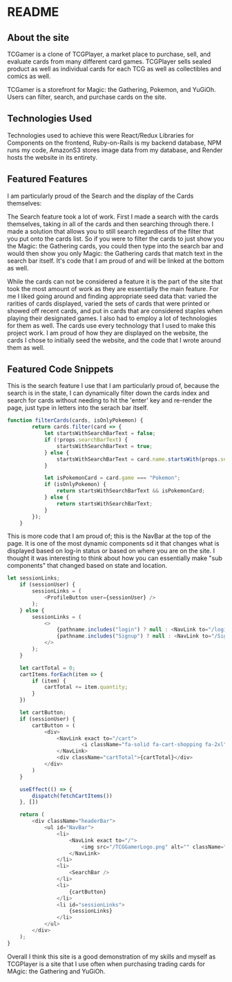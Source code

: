# README

## About the site
TCGamer is a clone of TCGPlayer, a market place to purchase, sell, and evaluate cards from many different card games. TCGPlayer sells sealed product as well as individual cards for each TCG as well as collectibles and comics as well. 

TCGamer is a storefront for Magic: the Gathering, Pokemon, and YuGiOh. Users can filter, search, and purchase cards on the site.

## Technologies Used
Technologies used to achieve this were React/Redux Libraries for Components on the frontend, Ruby-on-Rails is my backend database, NPM runs my code, AmazonS3 stores image data from my database, and Render hosts the website in its entirety.

## Featured Features
I am particularly proud of the Search and the display of the Cards themselves:

The Search feature took a lot of work. First I made a search with the cards themselves, taking in all of the cards and then searching through there. I made a solution that allows you to still search regardless of the filter that you put onto the cards list. So if you were to filter the cards to just show you the Magic: the Gathering cards, you could then type into the search bar and would then show you only Magic: the Gathering cards that match text in the search bar itself. It's code that I am proud of and will be linked at the bottom as well.

While the cards can not be considered a feature it is the part of the site that took the most amount of work as they are essentially the main feature. For me I liked going around and finding appropriate seed data that: varied the rarities of cards displayed, varied the sets of cards that were printed or showed off recent cards, and put in cards that are considered staples when playing their designated games. I also had to employ a lot of technologies for them as well. The cards use every technology that I used to make this project work. I am proud of how they are displayed on the website, the cards I chose to initially seed the website, and the code that I wrote around them as well.


## Featured Code Snippets

This is the search feature I use that I am particularly proud of, because the search is in the state, I can dynamically filter down the cards index and search for cards without needing to hit the 'enter' key and re-render the page, just type in letters into the serach bar itself.
```js
function filterCards(cards, isOnlyPokemon) {
        return cards.filter(card => {
            let startsWithSearchBarText = false;
            if (!props.searchBarText) {
                startsWithSearchBarText = true;
            } else {
                startsWithSearchBarText = card.name.startsWith(props.searchBarText);
            }

            let isPokemonCard = card.game === "Pokemon";
            if (isOnlyPokemon) {
                return startsWithSearchBarText && isPokemonCard;
            } else {
                return startsWithSearchBarText;
            }
        });
    }
  ```

This is more code that I am proud of; this is the NavBar at the top of the page. It is one of the most dynamic components sd it that changes what is displayed based on log-in status or based on where you are on the site. I thought it was interesting to think about how you can essentially make "sub components" that changed based on state and location. 

```js
let sessionLinks;
    if (sessionUser) {
        sessionLinks = (
            <ProfileButton user={sessionUser} />
        );
    } else {
        sessionLinks = (
            <>
                {pathname.includes("login") ? null : <NavLink to="/login" className="auth">Log In</NavLink>}
                {pathname.includes("Signup") ? null : <NavLink to="/Signup" className="auth">Sign Up</NavLink>}  
            </>
        );
    }

    let cartTotal = 0;
    cartItems.forEach(item => {
        if (item) {
            cartTotal += item.quantity;
        }
    })

    let cartButton;
    if (sessionUser) {
        cartButton = (
            <div>
                <NavLink exact to="/cart">
                        <i className="fa-solid fa-cart-shopping fa-2xl"></i>
                </NavLink>
                <div className="cartTotal">{cartTotal}</div>
            </div>
        )
    }

    useEffect(() => {
        dispatch(fetchCartItems())
    }, [])

    return (
        <div className="headerBar">
            <ul id="NavBar">
                <li>
                    <NavLink exact to="/">
                        <img src="/TCGGamerLogo.png" alt="" className="siteLogo" width="150" height="150" />
                    </NavLink>
                </li>
                <li>
                    <SearchBar />
                </li>
                <li>
                    {cartButton}
                </li>
                <li id="sessionLinks">
                    {sessionLinks}
                </li>
            </ul>
        </div>
    );
}
```

Overall I think this site is a good demonstration of my skills and myself as TCGPlayer is a site that I use often when purchasing trading cards for MAgic: the Gathering and YuGiOh. 
